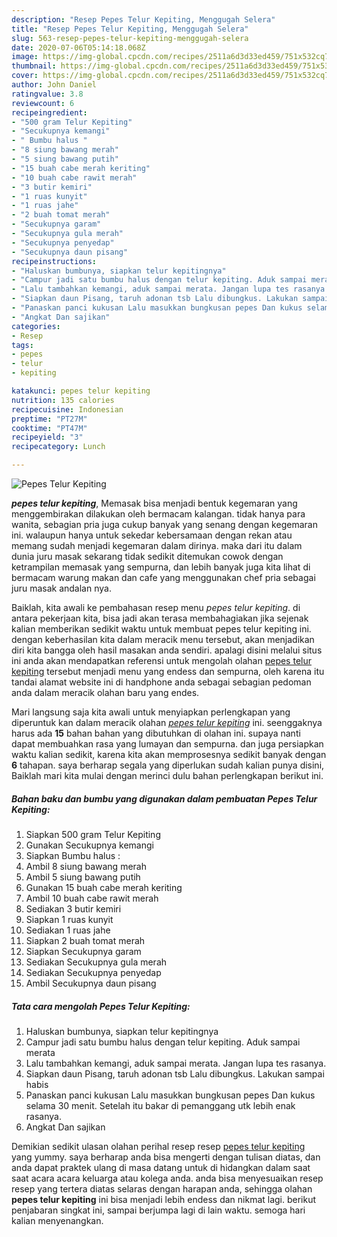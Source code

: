 ```yaml
---
description: "Resep Pepes Telur Kepiting, Menggugah Selera"
title: "Resep Pepes Telur Kepiting, Menggugah Selera"
slug: 563-resep-pepes-telur-kepiting-menggugah-selera
date: 2020-07-06T05:14:18.068Z
image: https://img-global.cpcdn.com/recipes/2511a6d3d33ed459/751x532cq70/pepes-telur-kepiting-foto-resep-utama.jpg
thumbnail: https://img-global.cpcdn.com/recipes/2511a6d3d33ed459/751x532cq70/pepes-telur-kepiting-foto-resep-utama.jpg
cover: https://img-global.cpcdn.com/recipes/2511a6d3d33ed459/751x532cq70/pepes-telur-kepiting-foto-resep-utama.jpg
author: John Daniel
ratingvalue: 3.8
reviewcount: 6
recipeingredient:
- "500 gram Telur Kepiting"
- "Secukupnya kemangi"
- " Bumbu halus "
- "8 siung bawang merah"
- "5 siung bawang putih"
- "15 buah cabe merah keriting"
- "10 buah cabe rawit merah"
- "3 butir kemiri"
- "1 ruas kunyit"
- "1 ruas jahe"
- "2 buah tomat merah"
- "Secukupnya garam"
- "Secukupnya gula merah"
- "Secukupnya penyedap"
- "Secukupnya daun pisang"
recipeinstructions:
- "Haluskan bumbunya, siapkan telur kepitingnya"
- "Campur jadi satu bumbu halus dengan telur kepiting. Aduk sampai merata"
- "Lalu tambahkan kemangi, aduk sampai merata. Jangan lupa tes rasanya."
- "Siapkan daun Pisang, taruh adonan tsb Lalu dibungkus. Lakukan sampai habis"
- "Panaskan panci kukusan Lalu masukkan bungkusan pepes Dan kukus selama 30 menit. Setelah itu bakar di pemanggang utk lebih enak rasanya."
- "Angkat Dan sajikan"
categories:
- Resep
tags:
- pepes
- telur
- kepiting

katakunci: pepes telur kepiting 
nutrition: 135 calories
recipecuisine: Indonesian
preptime: "PT27M"
cooktime: "PT47M"
recipeyield: "3"
recipecategory: Lunch

---
```



![Pepes Telur Kepiting](https://img-global.cpcdn.com/recipes/2511a6d3d33ed459/751x532cq70/pepes-telur-kepiting-foto-resep-utama.jpg)

<b><i>pepes telur kepiting</i></b>, Memasak bisa menjadi bentuk kegemaran yang menggembirakan dilakukan oleh bermacam kalangan. tidak hanya para wanita, sebagian pria juga cukup banyak yang senang dengan kegemaran ini. walaupun hanya untuk sekedar kebersamaan dengan rekan atau memang sudah menjadi kegemaran dalam dirinya. maka dari itu dalam dunia juru masak sekarang tidak sedikit ditemukan cowok dengan ketrampilan memasak yang sempurna, dan lebih banyak juga kita lihat di bermacam warung makan dan cafe yang menggunakan chef pria sebagai juru masak andalan nya.

Baiklah, kita awali ke pembahasan resep menu <i>pepes telur kepiting</i>. di antara pekerjaan kita, bisa jadi akan terasa membahagiakan jika sejenak kalian memberikan sedikit waktu untuk membuat pepes telur kepiting ini. dengan keberhasilan kita dalam meracik menu tersebut, akan menjadikan diri kita bangga oleh hasil masakan anda sendiri. apalagi disini melalui situs ini anda akan mendapatkan referensi untuk mengolah olahan <u>pepes telur kepiting</u> tersebut menjadi menu yang endess dan sempurna, oleh karena itu tandai alamat website ini di handphone anda sebagai sebagian pedoman anda dalam meracik olahan baru yang endes.




Mari langsung saja kita awali untuk menyiapkan perlengkapan yang diperuntuk kan dalam meracik olahan <u><i>pepes telur kepiting</i></u> ini. seenggaknya harus ada <b>15</b> bahan bahan yang dibutuhkan di olahan ini. supaya nanti dapat membuahkan rasa yang lumayan dan sempurna. dan juga persiapkan waktu kalian sedikit, karena kita akan memprosesnya sedikit banyak dengan <b>6</b> tahapan. saya berharap segala yang diperlukan sudah kalian punya disini, Baiklah mari kita mulai dengan merinci dulu bahan perlengkapan berikut ini.

<!--inarticleads1-->

##### Bahan baku dan bumbu yang digunakan dalam pembuatan Pepes Telur Kepiting:

1. Siapkan 500 gram Telur Kepiting
1. Gunakan Secukupnya kemangi
1. Siapkan  Bumbu halus :
1. Ambil 8 siung bawang merah
1. Ambil 5 siung bawang putih
1. Gunakan 15 buah cabe merah keriting
1. Ambil 10 buah cabe rawit merah
1. Sediakan 3 butir kemiri
1. Siapkan 1 ruas kunyit
1. Sediakan 1 ruas jahe
1. Siapkan 2 buah tomat merah
1. Siapkan Secukupnya garam
1. Sediakan Secukupnya gula merah
1. Sediakan Secukupnya penyedap
1. Ambil Secukupnya daun pisang




<!--inarticleads2-->

##### Tata cara mengolah Pepes Telur Kepiting:

1. Haluskan bumbunya, siapkan telur kepitingnya
1. Campur jadi satu bumbu halus dengan telur kepiting. Aduk sampai merata
1. Lalu tambahkan kemangi, aduk sampai merata. Jangan lupa tes rasanya.
1. Siapkan daun Pisang, taruh adonan tsb Lalu dibungkus. Lakukan sampai habis
1. Panaskan panci kukusan Lalu masukkan bungkusan pepes Dan kukus selama 30 menit. Setelah itu bakar di pemanggang utk lebih enak rasanya.
1. Angkat Dan sajikan




Demikian sedikit ulasan olahan perihal resep resep <u>pepes telur kepiting</u> yang yummy. saya berharap anda bisa mengerti dengan tulisan diatas, dan anda dapat praktek ulang di masa datang untuk di hidangkan dalam saat saat acara acara keluarga atau kolega anda. anda bisa menyesuaikan resep resep yang tertera diatas selaras dengan harapan anda, sehingga olahan <b>pepes telur kepiting</b> ini bisa menjadi lebih endess dan nikmat lagi. berikut penjabaran singkat ini, sampai berjumpa lagi di lain waktu. semoga hari kalian menyenangkan.
